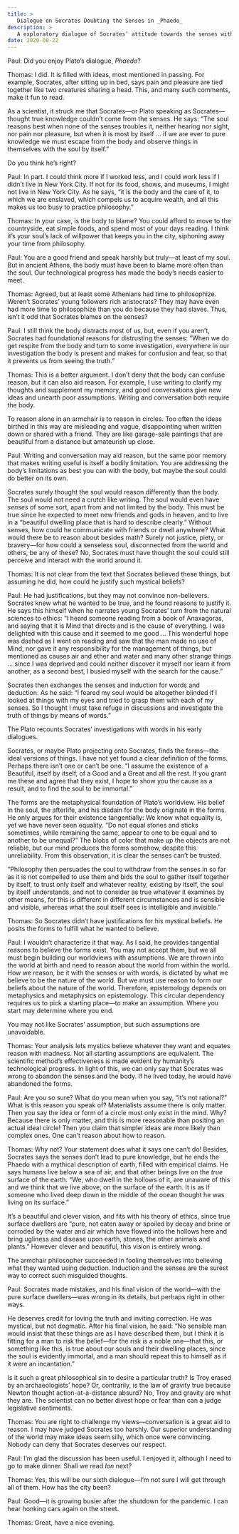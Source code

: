 ```yaml
---
title: >
   Dialogue on Socrates Doubting the Senses in _Phaedo_
description: >
   A exploratory dialogue of Socrates’ attitude towards the senses within _Phaedo_.
date: 2020-08-22
---
```


<span class="sc">Paul:</span> Did you enjoy Plato’s dialogue, _Phaedo_?

<span class="sc">Thomas:</span> I did. It is filled with ideas, most mentioned in passing. For example, Socrates, after sitting up in bed, says pain and pleasure are tied together like two creatures sharing a head. This, and many such comments, make it fun to read.

As a scientist, it struck me that Socrates—or Plato speaking as Socrates—thought true knowledge couldn’t come from the senses. He says: “The soul reasons best when none of the senses troubles it, neither hearing nor sight, nor pain nor pleasure, but when it is most by itself … if we are ever to pure knowledge we must escape from the body and observe things in themselves with the soul by itself.”

Do you think he’s right?

<span class="sc">Paul:</span> In part. I could think more if I worked less, and I could work less if I didn’t live in New York City. If not for its food, shows, and museums, I might not live in New York City. As he says, “it is the body and the care of it, to which we are enslaved, which compels us to acquire wealth, and all this makes us too busy to practice philosophy.”

<span class="sc">Thomas:</span> In your case, is the body to blame? You could afford to move to the countryside, eat simple foods, and spend most of your days reading. I think it’s your soul’s lack of willpower that keeps you in the city, siphoning away your time from philosophy.

<span class="sc">Paul:</span> You are a good friend and speak harshly but truly—at least of my soul. But in ancient Athens, the body must have been to blame more often than the soul. Our technological progress has made the body’s needs easier to meet.

<span class="sc">Thomas:</span> Agreed, but at least some Athenians had time to philosophize. Weren’t Socrates’ young followers rich aristocrats? They may have even had more time to philosophize than you do because they had slaves. Thus, isn’t it odd that Socrates blames on the senses?

<span class="sc">Paul:</span> I still think the body distracts most of us, but, even if you aren’t, Socrates had foundational reasons for distrusting the senses: “When we do get respite from the body and turn to some investigation, everywhere in our investigation the body is present and makes for confusion and fear, so that it prevents us from seeing the truth.”

<span class="sc">Thomas:</span> This is a better argument. I don’t deny that the body can confuse reason, but it can also aid reason. For example, I use writing to clarify my thoughts and supplement my memory, and good conversations give new ideas and unearth poor assumptions. Writing and conversation both require the body.

To reason alone in an armchair is to reason in circles. Too often the ideas birthed in this way are misleading and vague, disappointing when written down or shared with a friend. They are like garage-sale paintings that are beautiful from a distance but amateurish up close.

<span class="sc">Paul:</span> Writing and conversation may aid reason, but the same poor memory that makes writing useful is itself a bodily limitation. You are addressing the body’s limitations as best you can with the body, but maybe the soul could do better on its own.

Socrates surely thought the soul would reason differently than the body. The soul would not need a crutch like writing. The soul would even have _senses_ of some sort, apart from and not limited by the body. This must be true since he expected to meet new friends and gods in heaven, and to live in a “beautiful dwelling place that is hard to describe clearly.” Without senses, how could he communicate with friends or dwell anywhere? What would there be to reason about besides math? Surely not justice, piety, or bravery—for how could a senseless soul, disconnected from the world and others, be any of these? No, Socrates must have thought the soul could still perceive and interact with the world around it.

<span class="sc">Thomas:</span> It is not clear from the text that Socrates believed these things, but assuming he did, how could he justify such mystical beliefs?

<span class="sc">Paul:</span> He had justifications, but they may not convince non-believers. Socrates knew what he wanted to be true, and he found reasons to justify it. He says this himself when he narrates young Socrates’ turn from the natural sciences to ethics: “I heard someone reading from a book of Anaxagoras, and saying that it is Mind that directs and is the cause of everything. I was delighted with this cause and it seemed to me good … This wonderful hope was dashed as I went on reading and saw that the man made no use of Mind, nor gave it any responsibility for the management of things, but mentioned as causes air and ether and water and many other strange things … since I was deprived and could neither discover it myself nor learn it from another, as a second best, I busied myself with the search for the cause.”

Socrates then exchanges the senses and induction for words and deduction. As he said: “I feared my soul would be altogether blinded if I looked at things with my eyes and tried to grasp them with each of my senses. So I thought I must take refuge in discussions and investigate the truth of things by means of words.”

The Plato recounts Socrates’ investigations with words in his early dialogues.

Socrates, or maybe Plato projecting onto Socrates, finds the forms—the ideal versions of things. I have not yet found a clear definition of the forms. Perhaps there isn’t one or can’t be one. “I assume the existence of a Beautiful, itself by itself, of a Good and a Great and all the rest. If you grant me these and agree that they exist, I hope to show you the cause as a result, and to find the soul to be immortal.”

The forms are the metaphysical foundation of Plato’s worldview. His belief in the soul, the afterlife, and his disdain for the body originate in the forms. He only argues for their existence tangentially: We know what equality is, yet we have never seen equality. “Do not equal stones and sticks sometimes, while remaining the same, appear to one to be equal and to another to be unequal?” The blobs of color that make up the objects are not reliable, but our mind produces the forms somehow, despite this unreliability. From this observation, it is clear the senses can’t be trusted.

“Philosophy then persuades the soul to withdraw from the senses in so far as it is not compelled to use them and bids the soul to gather itself together by itself, to trust only itself and whatever reality, existing by itself, the soul by itself understands, and not to consider as true whatever it examines by other means, for this is different in different circumstances and is sensible and visible, whereas what the soul itself sees is intelligible and invisible.”

<span class="sc">Thomas:</span> So Socrates didn’t have justifications for his mystical beliefs. He posits the forms to fulfill what he wanted to believe.

<span class="sc">Paul:</span> I wouldn’t characterize it that way. As I said, he provides tangential reasons to believe the forms exist. You may not accept them, but we all must begin building our worldviews with assumptions. We are thrown into the world at birth and need to reason about the world from within the world. How we reason, be it with the senses or with words, is dictated by what we believe to be the nature of the world. But we must use reason to form our beliefs about the nature of the world. Therefore, epistemology depends on metaphysics and metaphysics on epistemology. This circular dependency requires us to pick a starting place—to make an assumption. Where you start may determine where you end.

You may not like Socrates’ assumption, but such assumptions are unavoidable.

<span class="sc">Thomas:</span> Your analysis lets mystics believe whatever they want and equates reason with madness. Not all starting assumptions are equivalent. The scientific method’s effectiveness is made evident by humanity’s technological progress. In light of this, we can only say that Socrates was wrong to abandon the senses and the body. If he lived today, he would have abandoned the forms.

<span class="sc">Paul:</span> Are you so sure? What do you mean when you say, “it’s not rational?” What is this reason you speak of? Materialists assume there is only matter. Then you say the idea or form of a circle must only exist in the mind. Why? Because there is only matter, and this is more reasonable than positing an actual ideal circle! Then you claim that simpler ideas are more likely than complex ones. One can’t reason about how to reason.

<span class="sc">Thomas:</span> Why not? Your statement does what it says one can’t do! Besides, Socrates says the senses don’t lead to pure knowledge, but he ends the Phaedo with a mythical description of earth, filled with empirical claims. He says humans live below a sea of air, and that other beings live on the _true_ surface of the earth. “We, who dwell in the hollows of it, are unaware of this and we think that we live above, on the surface of the earth. It is as if someone who lived deep down in the middle of the ocean thought he was living on its surface.”

It’s a beautiful and clever vision, and fits with his theory of ethics, since true surface dwellers are “pure, not eaten away or spoiled by decay and brine or corroded by the water and air which have flowed into the hollows here and bring ugliness and disease upon earth, stones, the other animals and plants.” However clever and beautiful, this vision is entirely wrong.

The armchair philosopher succeeded in fooling themselves into believing what they wanted using deduction. Induction and the senses are the surest way to correct such misguided thoughts.

<span class="sc">Paul:</span> Socrates made mistakes, and his final vision of the world—with the pure surface dwellers—was wrong in its details, but perhaps right in other ways.

He deserves credit for loving the truth and inviting correction. He was mystical, but not dogmatic. After his final vision, he said: “No sensible man would insist that these things are as I have described them, but I think it is fitting for a man to risk the belief—for the risk is a noble one—that this, or something like this, is true about our souls and their dwelling places, since the soul is evidently immortal, and a man should repeat this to himself as if it were an incantation.”

Is it such a great philosophical sin to desire a particular truth? Is Troy erased by an archaeologists’ hope? Or, contrarily, is the law of gravity true because Newton thought action-at-a-distance absurd? No, Troy and gravity are what they are. The scientist can no better divest hope or fear than can a judge legislative sentiments.

<span class="sc">Thomas:</span> You are right to challenge my views—conversation is a great aid to reason. I may have judged Socrates too harshly. Our superior understanding of the world may make ideas seem silly, which once were convincing. Nobody can deny that Socrates deserves our respect.

<span class="sc">Paul:</span> I’m glad the discussion has been useful. I enjoyed it, although I need to go to make dinner. Shall we read _Ion_ next?

<span class="sc">Thomas:</span> Yes, this will be our sixth dialogue—I’m not sure I will get through all of them. How has the city been?

<span class="sc">Paul:</span> Good—it is growing busier after the shutdown for the pandemic. I can hear honking cars again on the street.

<span class="sc">Thomas:</span> Great, have a nice evening.
